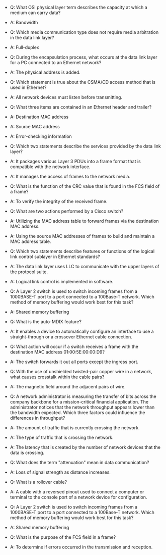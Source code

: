 * Q: What OSI physical layer term describes the capacity at which a medium can carry data?
* A: Bandwidth

* Q: Which media communication type does not require media arbitration in the data link layer?
* A: Full-duplex

* Q: During the encapsulation process, what occurs at the data link layer for a PC connected to an Ethernet network?
* A: The physical address is added.

* Q: Which statement is true about the CSMA/CD access method that is used in Ethernet?
* A: All network devices must listen before transmitting.

* Q: What three items are contained in an Ethernet header and trailer?
* A: Destination MAC address
* A: Source MAC address
* A: Error-checking information

* Q: Which two statements describe the services provided by the data link layer?
* A: It packages various Layer 3 PDUs into a frame format that is compatible with the network interface.
* A: It manages the access of frames to the network media.

* Q: What is the function of the CRC value that is found in the FCS field of a frame?
* A: To verify the integrity of the received frame.

* Q: What are two actions performed by a Cisco switch?
* A: Utilizing the MAC address table to forward frames via the destination MAC address.
* A: Using the source MAC addresses of frames to build and maintain a MAC address table.

* Q: Which two statements describe features or functions of the logical link control sublayer in Ethernet standards?
* A: The data link layer uses LLC to communicate with the upper layers of the protocol suite.
* A: Logical link control is implemented in software.

* Q: A Layer 2 switch is used to switch incoming frames from a 1000BASE-T port to a port connected to a 100Base-T network. Which method of memory buffering would work best for this task?
* A: Shared memory buffering

* Q: What is the auto-MDIX feature?
* A: It enables a device to automatically configure an interface to use a straight-through or a crossover Ethernet cable connection.

* Q: What action will occur if a switch receives a frame with the destination MAC address 01:00:5E:00:00:D9?
* A: The switch forwards it out all ports except the ingress port.

* Q: With the use of unshielded twisted-pair copper wire in a network, what causes crosstalk within the cable pairs?
* A: The magnetic field around the adjacent pairs of wire.

* Q: A network administrator is measuring the transfer of bits across the company backbone for a mission-critical financial application. The administrator notices that the network throughput appears lower than the bandwidth expected. Which three factors could influence the differences in throughput?
* A: The amount of traffic that is currently crossing the network.
* A: The type of traffic that is crossing the network.
* A: The latency that is created by the number of network devices that the data is crossing.

* Q: What does the term "attenuation" mean in data communication?
* A: Loss of signal strength as distance increases.

* Q: What is a rollover cable?
* A: A cable with a reversed pinout used to connect a computer or terminal to the console port of a network device for configuration.

* Q: A Layer 2 switch is used to switch incoming frames from a 1000BASE-T port to a port connected to a 100Base-T network. Which method of memory buffering would work best for this task?
* A: Shared memory buffering

* Q: What is the purpose of the FCS field in a frame?
* A: To determine if errors occurred in the transmission and reception.
